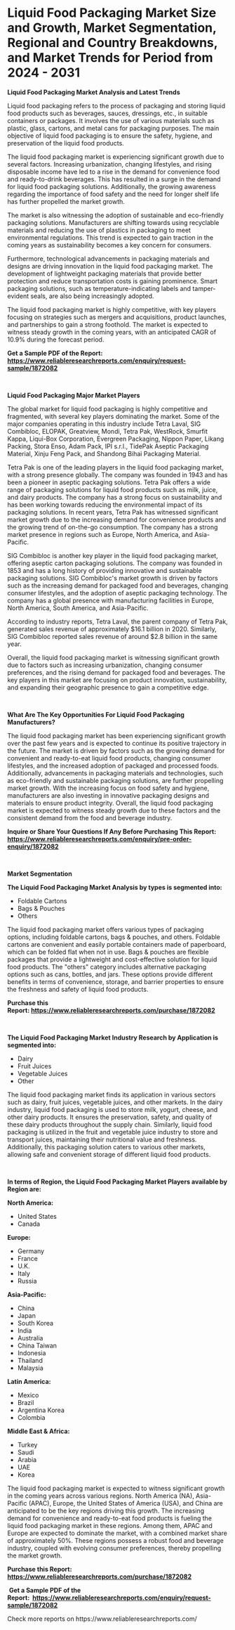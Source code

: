 <p><h1>Liquid Food Packaging Market Size and Growth, Market Segmentation, Regional and Country Breakdowns, and Market Trends for Period from 2024 -  2031</h1></p><p><strong>Liquid Food Packaging Market Analysis and Latest Trends</strong></p>
<p><p>Liquid food packaging refers to the process of packaging and storing liquid food products such as beverages, sauces, dressings, etc., in suitable containers or packages. It involves the use of various materials such as plastic, glass, cartons, and metal cans for packaging purposes. The main objective of liquid food packaging is to ensure the safety, hygiene, and preservation of the liquid food products.</p><p>The liquid food packaging market is experiencing significant growth due to several factors. Increasing urbanization, changing lifestyles, and rising disposable income have led to a rise in the demand for convenience food and ready-to-drink beverages. This has resulted in a surge in the demand for liquid food packaging solutions. Additionally, the growing awareness regarding the importance of food safety and the need for longer shelf life has further propelled the market growth.</p><p>The market is also witnessing the adoption of sustainable and eco-friendly packaging solutions. Manufacturers are shifting towards using recyclable materials and reducing the use of plastics in packaging to meet environmental regulations. This trend is expected to gain traction in the coming years as sustainability becomes a key concern for consumers.</p><p>Furthermore, technological advancements in packaging materials and designs are driving innovation in the liquid food packaging market. The development of lightweight packaging materials that provide better protection and reduce transportation costs is gaining prominence. Smart packaging solutions, such as temperature-indicating labels and tamper-evident seals, are also being increasingly adopted.</p><p>The liquid food packaging market is highly competitive, with key players focusing on strategies such as mergers and acquisitions, product launches, and partnerships to gain a strong foothold. The market is expected to witness steady growth in the coming years, with an anticipated CAGR of 10.9% during the forecast period.</p></p>
<p><strong>Get a Sample PDF of the Report:&nbsp; <a href="https://www.reliableresearchreports.com/enquiry/request-sample/1872082">https://www.reliableresearchreports.com/enquiry/request-sample/1872082</a></strong></p>
<p>&nbsp;</p>
<p><strong>Liquid Food Packaging Major Market Players</strong></p>
<p><p>The global market for liquid food packaging is highly competitive and fragmented, with several key players dominating the market. Some of the major companies operating in this industry include Tetra Laval, SIG Combibloc, ELOPAK, Greatview, Mondi, Tetra Pak, WestRock, Smurfit Kappa, Liqui-Box Corporation, Evergreen Packaging, Nippon Paper, Likang Packing, Stora Enso, Adam Pack, IPI s.r.l., TidePak Aseptic Packaging Material, Xinju Feng Pack, and Shandong Bihai Packaging Material.</p><p>Tetra Pak is one of the leading players in the liquid food packaging market, with a strong presence globally. The company was founded in 1943 and has been a pioneer in aseptic packaging solutions. Tetra Pak offers a wide range of packaging solutions for liquid food products such as milk, juice, and dairy products. The company has a strong focus on sustainability and has been working towards reducing the environmental impact of its packaging solutions. In recent years, Tetra Pak has witnessed significant market growth due to the increasing demand for convenience products and the growing trend of on-the-go consumption. The company has a strong market presence in regions such as Europe, North America, and Asia-Pacific.</p><p>SIG Combibloc is another key player in the liquid food packaging market, offering aseptic carton packaging solutions. The company was founded in 1853 and has a long history of providing innovative and sustainable packaging solutions. SIG Combibloc's market growth is driven by factors such as the increasing demand for packaged food and beverages, changing consumer lifestyles, and the adoption of aseptic packaging technology. The company has a global presence with manufacturing facilities in Europe, North America, South America, and Asia-Pacific.</p><p>According to industry reports, Tetra Laval, the parent company of Tetra Pak, generated sales revenue of approximately $16.1 billion in 2020. Similarly, SIG Combibloc reported sales revenue of around $2.8 billion in the same year.</p><p>Overall, the liquid food packaging market is witnessing significant growth due to factors such as increasing urbanization, changing consumer preferences, and the rising demand for packaged food and beverages. The key players in this market are focusing on product innovation, sustainability, and expanding their geographic presence to gain a competitive edge.</p></p>
<p>&nbsp;</p>
<p><strong>What Are The Key Opportunities For Liquid Food Packaging Manufacturers?</strong></p>
<p><p>The liquid food packaging market has been experiencing significant growth over the past few years and is expected to continue its positive trajectory in the future. The market is driven by factors such as the growing demand for convenient and ready-to-eat liquid food products, changing consumer lifestyles, and the increased adoption of packaged and processed foods. Additionally, advancements in packaging materials and technologies, such as eco-friendly and sustainable packaging solutions, are further propelling market growth. With the increasing focus on food safety and hygiene, manufacturers are also investing in innovative packaging designs and materials to ensure product integrity. Overall, the liquid food packaging market is expected to witness steady growth due to these factors and the consistent demand from the food and beverage industry.</p></p>
<p><strong>Inquire or Share Your Questions If Any Before Purchasing This Report: <a href="https://www.reliableresearchreports.com/enquiry/pre-order-enquiry/1872082">https://www.reliableresearchreports.com/enquiry/pre-order-enquiry/1872082</a></strong></p>
<p>&nbsp;</p>
<p><strong>Market Segmentation</strong></p>
<p><strong>The Liquid Food Packaging Market Analysis by types is segmented into:</strong></p>
<p><ul><li>Foldable Cartons</li><li>Bags & Pouches</li><li>Others</li></ul></p>
<p><p>The liquid food packaging market offers various types of packaging options, including foldable cartons, bags & pouches, and others. Foldable cartons are convenient and easily portable containers made of paperboard, which can be folded flat when not in use. Bags & pouches are flexible packages that provide a lightweight and cost-effective solution for liquid food products. The "others" category includes alternative packaging options such as cans, bottles, and jars. These options provide different benefits in terms of convenience, storage, and barrier properties to ensure the freshness and safety of liquid food products.</p></p>
<p><strong>Purchase this Report:&nbsp;<a href="https://www.reliableresearchreports.com/purchase/1872082">https://www.reliableresearchreports.com/purchase/1872082</a></strong></p>
<p>&nbsp;</p>
<p><strong>The Liquid Food Packaging Market Industry Research by Application is segmented into:</strong></p>
<p><ul><li>Dairy</li><li>Fruit Juices</li><li>Vegetable Juices</li><li>Other</li></ul></p>
<p><p>The liquid food packaging market finds its application in various sectors such as dairy, fruit juices, vegetable juices, and other markets. In the dairy industry, liquid food packaging is used to store milk, yogurt, cheese, and other dairy products. It ensures the preservation, safety, and quality of these dairy products throughout the supply chain. Similarly, liquid food packaging is utilized in the fruit and vegetable juice industry to store and transport juices, maintaining their nutritional value and freshness. Additionally, this packaging solution caters to various other markets, allowing safe and convenient storage of different liquid food products.</p></p>
<p>&nbsp;</p>
<p><strong>In terms of Region, the Liquid Food Packaging Market Players available by Region are:</strong></p>
<p>
    <p> <strong> North America: </strong>
        <ul>
            <li>United States</li>
            <li>Canada</li>
        </ul>
        </p> 
    <p> <strong> Europe: </strong>
        <ul>
            <li>Germany</li>
            <li>France</li>
            <li>U.K.</li>
            <li>Italy</li>
            <li>Russia</li>
        </ul>
        </p> 
    <p> <strong> Asia-Pacific: </strong>
        <ul>
            <li>China</li>
            <li>Japan</li>
            <li>South Korea</li>
            <li>India</li>
            <li>Australia</li>
            <li>China Taiwan</li>
            <li>Indonesia</li>
            <li>Thailand</li>
            <li>Malaysia</li>
        </ul>
        </p> 
    <p> <strong> Latin America: </strong>
        <ul>
            <li>Mexico</li>
            <li>Brazil</li>
            <li>Argentina Korea</li>
            <li>Colombia</li>
        </ul>
        </p> 
    <p> <strong> Middle East & Africa: </strong>
        <ul>
            <li>Turkey</li>
            <li>Saudi</li>
            <li>Arabia</li>
            <li>UAE</li>
            <li>Korea</li>
        </ul>
    </p>
    </p>
<p><p>The liquid food packaging market is expected to witness significant growth in the coming years across various regions. North America (NA), Asia-Pacific (APAC), Europe, the United States of America (USA), and China are anticipated to be the key regions driving this growth. The increasing demand for convenience and ready-to-eat food products is fueling the liquid food packaging market in these regions. Among them, APAC and Europe are expected to dominate the market, with a combined market share of approximately 50%. These regions possess a robust food and beverage industry, coupled with evolving consumer preferences, thereby propelling the market growth.</p></p>
<p><strong>Purchase this Report: <a href="https://www.reliableresearchreports.com/purchase/1872082">https://www.reliableresearchreports.com/purchase/1872082</a></strong></p>
<p>&nbsp;<strong>Get a Sample PDF of the Report:&nbsp;&nbsp;<a href="https://www.reliableresearchreports.com/enquiry/request-sample/1872082">https://www.reliableresearchreports.com/enquiry/request-sample/1872082</a></strong></p>
<p><strong></strong></p>
<p>Check more reports on https://www.reliableresearchreports.com/</p>